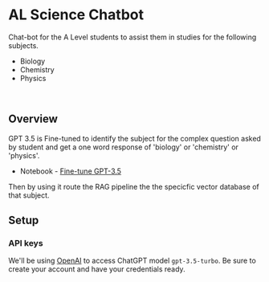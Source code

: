 # AL Science Chatbot

Chat-bot for the A Level students to assist them in studies for the following subjects.

- Biology
- Chemistry
- Physics
<br>

## Overview

GPT 3.5 is Fine-tuned to identify the subject for the complex question asked by student and get a one word response of 'biology' or 'chemistry' or 'physics'.

- Notebook - [Fine-tune GPT-3.5](./notebooks/Fine_Tune_GPT_3_5_for_Vector_DB_Routing.ipynb)

Then by using it route the RAG pipeline the the specicfic vector database of that subject.

## Setup

### API keys
We'll be using [OpenAI](https://platform.openai.com/docs/models/) to access ChatGPT model `gpt-3.5-turbo`. Be sure to create your account and have your credentials ready.
